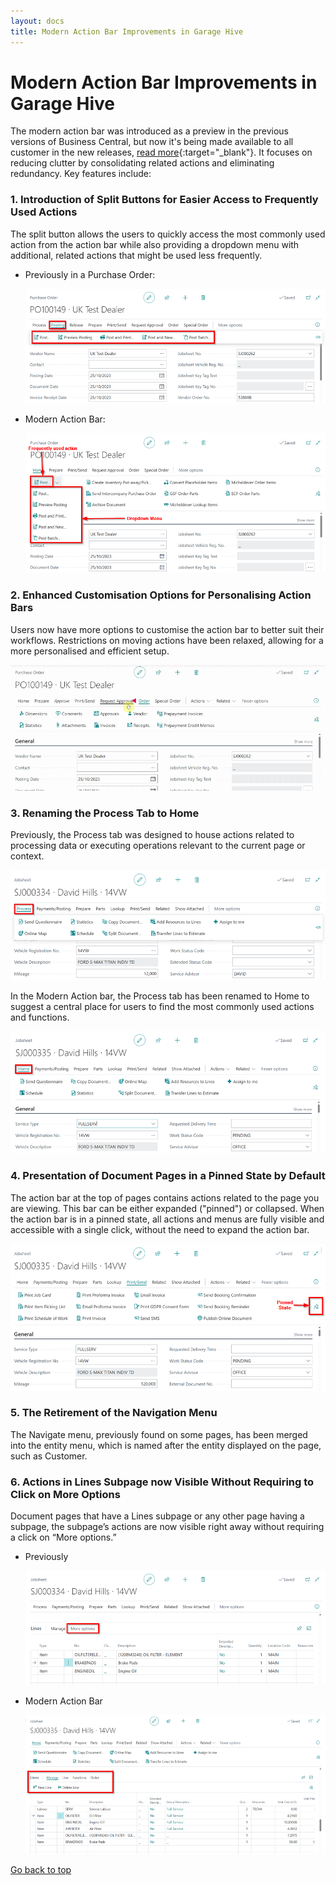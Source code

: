 ```yaml
---
layout: docs
title: Modern Action Bar Improvements in Garage Hive
---
```


<a name="top"></a>

# Modern Action Bar Improvements in Garage Hive
The modern action bar was introduced as a preview in the previous versions of Business Central, but now it's being made available to all customer in the new releases, [read more](https://learn.microsoft.com/en-us/dynamics365-release-plan/2022wave2/smb/dynamics365-business-central/modern-action-bar){:target="_blank"}. It focuses on reducing clutter by consolidating related actions and eliminating redundancy. Key features include: 

### 1. Introduction of Split Buttons for Easier Access to Frequently Used Actions
The split button allows the users to quickly access the most commonly used action from the action bar while also providing a dropdown menu with additional, related actions that might be used less frequently. 

   - Previously in a Purchase Order:

      ![](media/garagehive-modern-action-bar1.png)

   - Modern Action Bar:

      ![](media/garagehive-modern-action-bar2.png)

### 2. Enhanced Customisation Options for Personalising Action Bars
Users now have more options to customise the action bar to better suit their workflows. Restrictions on moving actions have been relaxed, allowing for a more personalised and efficient setup.

   ![](media/garagehive-modern-action-bar3.gif)

### 3. Renaming the Process Tab to Home
Previously, the Process tab was designed to house actions related to processing data or executing operations relevant to the current page or context. 

   ![](media/garagehive-modern-action-bar4.png)

In the Modern Action bar, the Process tab has been renamed to Home to suggest a central place for users to find the most commonly used actions and functions.

   ![](media/garagehive-modern-action-bar5.png)

### 4. Presentation of Document Pages in a Pinned State by Default
The action bar at the top of pages contains actions related to the page you are viewing. This bar can be either expanded ("pinned") or collapsed. When the action bar is in a pinned state, all actions and menus are fully visible and accessible with a single click, without the need to expand the action bar. 

   ![](media/garagehive-modern-action-bar6.png)

### 5. The Retirement of the Navigation Menu
The Navigate menu, previously found on some pages, has been merged into the entity menu, which is named after the entity displayed on the page, such as Customer. 

### 6. Actions in Lines Subpage now Visible Without Requiring to Click on More Options
Document pages that have a Lines subpage or any other page having a subpage, the subpage’s actions are now visible right away without requiring a click on “More options.” 

   - Previously

      ![](media/garagehive-modern-action-bar7.png)

   - Modern Action Bar

      ![](media/garagehive-modern-action-bar8.png)


[Go back to top](#top)